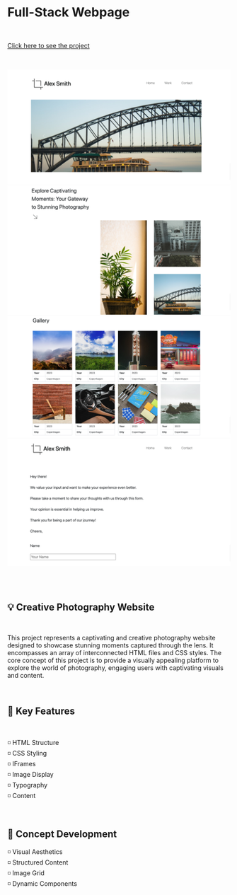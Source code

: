 # Full-Stack Webpage

<br />

[Click here to see the project](https://projeto-final-pretalab-git-master-bellacristsantos.vercel.app/)

<br />

![image](github/home1.png)
![image](github/home2.png)
![image](github/work1.png)
![image](github/contact1.png)

<br />
<br />

## :bulb: Creative Photography Website

<br />

This project represents a captivating and creative photography website designed to showcase stunning moments captured through the lens. It encompasses an array of interconnected HTML files and CSS styles. The core concept of this project is to provide a visually appealing platform to explore the world of photography, engaging users with captivating visuals and content.

<br />

## :round_pushpin: Key Features

<br />

:white_medium_small_square: HTML Structure <br />
:white_medium_small_square: CSS Styling <br />
:white_medium_small_square: IFrames <br />
:white_medium_small_square: Image Display<br />
:white_medium_small_square: Typography <br />
:white_medium_small_square: Content <br />

<br />

## :round_pushpin: Concept Development

:white_medium_small_square: Visual Aesthetics <br />
:white_medium_small_square: Structured Content <br />
:white_medium_small_square: Image Grid <br />
:white_medium_small_square: Dynamic Components<br /> <br />

<br />
